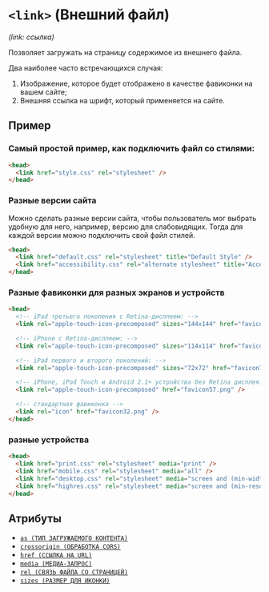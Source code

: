 # `<link>` (Внешний файл)

_(link: ссылка)_

Позволяет загружать на страницу содержимое из внешнего файла.

Два наиболее часто встречающихся случая:

1. Изображение, которое будет отображено в качестве фавиконки на вашем сайте;
2. Внешняя ссылка на шрифт, который применяется на сайте.

## Пример

### Самый простой пример, как подключить файл со стилями:

```html
<head>
  <link href="style.css" rel="stylesheet" />
</head>
```

### Разные версии сайта

Можно сделать разные версии сайта, чтобы пользователь мог выбрать удобную для него, например, версию для слабовидящих. Тогда для каждой версии можно подключить свой файл стилей.

```html
<head>
  <link href="default.css" rel="stylesheet" title="Default Style" />
  <link href="accessibility.css" rel="alternate stylesheet" title="Accessibility" />
</head>
```

### Разные фавиконки для разных экранов и устройств

```html
<head>
  <!-- iPad третьего поколения с Retina-дисплеем: -->
  <link rel="apple-touch-icon-precomposed" sizes="144x144" href="favicon144.png" />

  <!-- iPhone с Retina-дисплеем: -->
  <link rel="apple-touch-icon-precomposed" sizes="114x114" href="favicon114.png" />

  <!-- iPad первого и второго поколений: -->
  <link rel="apple-touch-icon-precomposed" sizes="72x72" href="favicon72.png" />

  <!-- iPhone, iPod Touch и Android 2.1+ устройства без Retina дисплея: -->
  <link rel="apple-touch-icon-precomposed" href="favicon57.png" />

  <!-- стандартная фавиконка -->
  <link rel="icon" href="favicon32.png" />
</head>
```

### разные устройства

```html
<head>
  <link href="print.css" rel="stylesheet" media="print" />
  <link href="mobile.css" rel="stylesheet" media="all" />
  <link href="desktop.css" rel="stylesheet" media="screen and (min-width: 600px)" />
  <link href="highres.css" rel="stylesheet" media="screen and (min-resolution: 300dpi)" />
</head>
```

## Атрибуты

- [`as (ТИП ЗАГРУЖАЕМОГО КОНТЕНТА)`](../ATTRIBUTES/as.md)
- [`crossorigin (ОБРАБОТКА CORS)`](../ATTRIBUTES/crossorigin.md)
- [`href (ССЫЛКА НА URL)`](../ATTRIBUTES/href.md)
- [`media (МЕДИА-ЗАПРОС)`](../ATTRIBUTES/media.md)
- [`rel (СВЯЗЬ ФАЙЛА СО СТРАНИЦЕЙ)`](<../ATTRIBUTES/rel (LINK).md>)
- [`sizes (РАЗМЕР ДЛЯ ИКОНКИ)`](../ATTRIBUTES/sizes.md)
